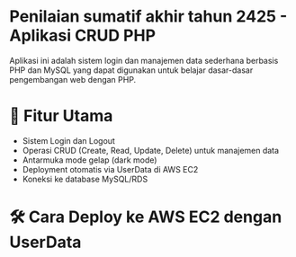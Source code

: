 # Penilaian sumatif akhir tahun 2425 - Aplikasi CRUD PHP
Aplikasi ini adalah sistem login dan manajemen data sederhana berbasis PHP dan MySQL yang dapat digunakan untuk belajar dasar-dasar pengembangan web dengan PHP.

#

# 🚀 Fitur Utama

* Sistem Login dan Logout
* Operasi CRUD (Create, Read, Update, Delete) untuk manajemen data
* Antarmuka mode gelap (dark mode)
* Deployment otomatis via UserData di AWS EC2
* Koneksi ke database MySQL/RDS

#
# 🛠️ Cara Deploy ke AWS EC2 dengan UserData

